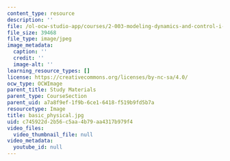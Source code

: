 ```yaml
---
content_type: resource
description: ''
file: /ol-ocw-studio-app/courses/2-003-modeling-dynamics-and-control-i-spring-2005/c745922d2b56c5aa4b79aa4317b979f4_basic_physical.jpg
file_size: 39468
file_type: image/jpeg
image_metadata:
  caption: ''
  credit: ''
  image-alt: ''
learning_resource_types: []
license: https://creativecommons.org/licenses/by-nc-sa/4.0/
ocw_type: OCWImage
parent_title: Study Materials
parent_type: CourseSection
parent_uid: a7a8f9ef-1f9b-6ce1-6418-f519b9fd5b7a
resourcetype: Image
title: basic_physical.jpg
uid: c745922d-2b56-c5aa-4b79-aa4317b979f4
video_files:
  video_thumbnail_file: null
video_metadata:
  youtube_id: null
---
```

